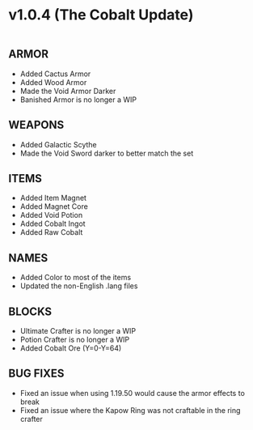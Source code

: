 # v1.0.4 (The Cobalt Update)



<figure><img src="https://files.gitbook.com/v0/b/gitbook-x-prod.appspot.com/o/spaces%2FoRbYFakTMIUgDeJx6IfE%2Fuploads%2FAG4C663JyuydhFjyInpo%2Fv1.0.4.png?alt=media&#x26;token=c0844254-6412-4b87-bb91-dc136b743cf9" alt=""><figcaption></figcaption></figure>

## **ARMOR**

* &#x20;Added Cactus Armor
* Added Wood Armor&#x20;
* Made the Void Armor Darker
* Banished Armor is no longer a WIP&#x20;

## **WEAPONS**&#x20;

* Added Galactic Scythe&#x20;
* Made the Void Sword darker to better match the set&#x20;

## **ITEMS**

* Added Item Magnet&#x20;
* Added Magnet Core
* Added Void Potion
* Added Cobalt Ingot
* Added Raw Cobalt&#x20;

## **NAMES**

* Added Color to most of the items
* Updated the non-English .lang files

## **BLOCKS**&#x20;

* Ultimate Crafter is no longer a WIP
* Potion Crafter is no longer a WIP
* Added Cobalt Ore (Y=0-Y=64)&#x20;

## **BUG FIXES**&#x20;

* Fixed an issue when using 1.19.50 would cause the armor effects to break
* Fixed an issue where the Kapow Ring was not craftable in the ring crafter
